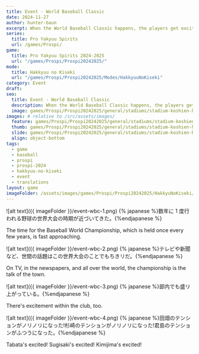 ```yaml
---
title: Event - World Baseball Classic
date: 2024-11-27
author: hunter-baun
excerpt: When the World Baseball Classic happens, the players get excited
series:
  title: Pro Yakyuu Spirits
  url: /games/Prospi/
game: 
  title: Pro Yakyuu Spirits 2024-2025
  url: "/games/Prospi/Prospi20242025/"
mode: 
  title: Hakkyuu no Kiseki
  url: "/games/Prospi/Prospi20242025/Modes/HakkyuuNoKiseki"
category: Event
draft: 
seo:
  title: Event - World Baseball Classic
  description: When the World Baseball Classic happens, the players get excites
  image: games/Prospi/Prospi20242025/general/stadiums/stadium-koshien-home-to-rcf.png
images: # relative to /src/assets/images/
  feature: games/Prospi/Prospi20242025/general/stadiums/stadium-koshien-home-to-rcf.png
  thumb: games/Prospi/Prospi20242025/general/stadiums/stadium-koshien-home-to-rcf.png
  slide: games/Prospi/Prospi20242025/general/stadiums/stadium-koshien-home-to-rcf.png
  align: object-bottom
tags:
  - game
  - baseball
  - prospi
  - prospi-2024
  - hakkyuu-no-kiseki
  - event
  - translations
layout: game
imageFolder: /assets/images/games/Prospi/Prospi20242025/HakkyuNoKiseki/Events/World-Baseball-Classic
---
```


<article class="prose max-w-xl lg:max-w-4xl lg:prose-lg">

![alt text]({{ imageFolder }}/event-wbc-1.png)
{% japanese %}数年に 1 度行われる野球の世界大会の時期が近づいてきた。{%endjapanese %}

The time for the Baseball World Championship, which is held once every few years, is fast approaching.

![alt text]({{ imageFolder }}/event-wbc-2.png)
{% japanese %}テレビや新聞など、世間の話題はこの世界大会のことでもちきリだ。{%endjapanese %}

On TV, in the newspapers, and all over the world, the championship is the talk of the town.

![alt text]({{ imageFolder }}/event-wbc-3.png)
{% japanese %}部内でも盛リ上がっている。{%endjapanese %}

There's excitement within the club, too.

![alt text]({{ imageFolder }}/event-wbc-4.png)
{% japanese %}田畑のテンションがノリノリになった!杉崎のテンションがノリノリになった!君島のテンションがふつうになった。{%endjapanese %}

Tabata's excited! Sugisaki's excited! Kimijima's excited!

</article>